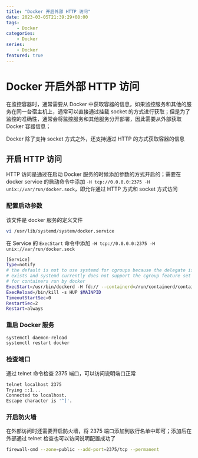 ```yaml
---
title: "Docker 开启外部 HTTP 访问"
date: 2023-03-05T21:39:29+08:00
tags:
    - Docker
categories: 
    - Docker
series: 
    - Docker
featured: true  
---
```


# Docker 开启外部 HTTP 访问

在监控容器时，通常需要从 Docker 中获取容器的信息，如果监控服务和其他的服务在同一台宿主机上，通常可以直接通过挂载 socket 的方式进行获取；但是为了监控的准确性，通常会将监控服务和其他服务分开部署，因此需要从外部获取 Docker 容器信息；

Docker 除了支持 socket 方式之外，还支持通过 HTTP 的方式获取容器的信息


## 开启 HTTP 访问

HTTP 访问是通过在启动 Docker 服务的时候添加参数的方式开启的；需要在 docker service 的启动命令中添加 `-H tcp://0.0.0.0:2375 -H unix://var/run/docker.sock`，即允许通过 HTTP 方式和 socket 方式访问


### 配置启动参数

该文件是 docker 服务的定义文件

```bash
vi /usr/lib/systemd/system/docker.service
```

在 Service 的 `ExecStart` 命令中添加 `-H tcp://0.0.0.0:2375 -H unix://var/run/docker.sock`

```bash
[Service]
Type=notify
# the default is not to use systemd for cgroups because the delegate issues still
# exists and systemd currently does not support the cgroup feature set required
# for containers run by docker
ExecStart=/usr/bin/dockerd -H fd:// --containerd=/run/containerd/containerd.sock -H tcp://0.0.0.0:2375 -H unix://var/run/docker.sock
ExecReload=/bin/kill -s HUP $MAINPID
TimeoutStartSec=0
RestartSec=2
Restart=always
```

### 重启 Docker 服务

```bash
systemctl daemon-reload
systemctl restart docker
```

### 检查端口 

通过 telnet 命令检查 2375 端口，可以访问说明端口正常

```bash
telnet localhost 2375
Trying ::1...
Connected to localhost.
Escape character is '^]'.
```

### 开启防火墙

在外部访问时还需要开启防火墙，将 2375 端口添加到放行名单中即可；添加后在外部通过 telnet 检查也可以访问说明配置成功了

```bash
firewall-cmd --zone=public --add-port=2375/tcp --permanent
```